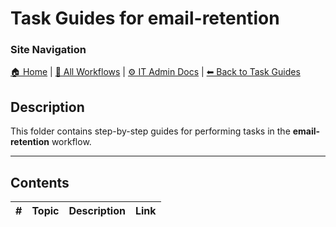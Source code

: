 # Task Guides for email-retention

### Site Navigation
[🏠 Home](../../../README.md) | [📂 All Workflows](../../../users/users.md) | [⚙ IT Admin Docs](../../../it-admins/README.md) | [⬅ Back to Task Guides](../README.md)

## Description
This folder contains step-by-step guides for performing tasks in the **email-retention** workflow.

---

## Contents

| **#** | **Topic** | **Description** | **Link** |
|---|---|---|---|
